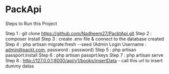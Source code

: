 # PackApi

Steps to Run this Project

Step 1 : git clone https://github.com/Nadheem27/PacktApi.git
Step 2 : composer install
Step 3 : create .env file & connect to the database created
Step 4 : php artisan migrate:fresh --seed (Admin Login Username : admin@packt.com, password : password)
Step 5 : php artisan passport:install
Step 6 : php artisan passprt:keys
Step 7 : php artisan serve
Step 8 : http://127.0.0.1:8000/api/v1/books/insertData - call this url to insert dummy datas